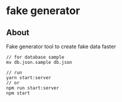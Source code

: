 # fake generator

## About
Fake generator tool to create fake data faster

```
// for database sample
mv db.json.sample db.json

// run
yarn start:server
// or
npm run start:server
npm start
```
